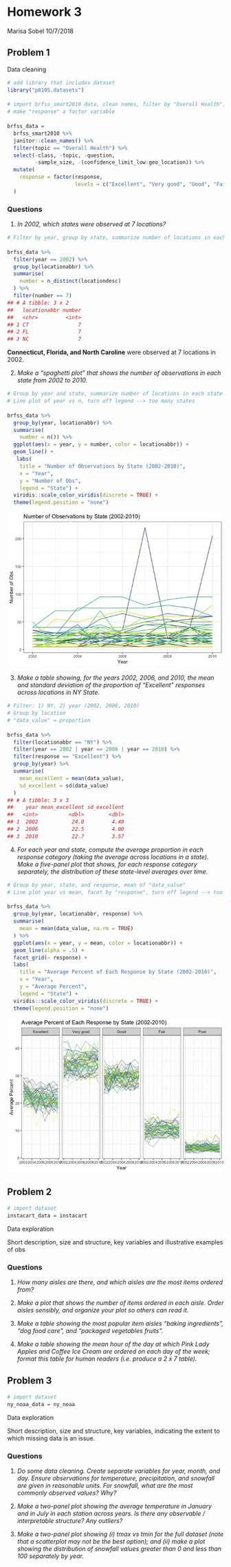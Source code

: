 Homework 3
================
Marisa Sobel
10/7/2018

## Problem 1

Data cleaning

``` r
# add library that includes dataset 
library("p8105.datasets")

# import brfss_smart2010 data, clean names, filter by "Overall Health", remove unwanted vars
# make "response" a factor variable

brfss_data = 
  brfss_smart2010 %>% 
  janitor::clean_names() %>% 
  filter(topic == "Overall Health") %>% 
  select(-class, -topic, -question, 
         -sample_size, -(confidence_limit_low:geo_location)) %>% 
  mutate(
    response = factor(response, 
                      levels = c("Excellent", "Very good", "Good", "Fair", "Poor"))
  )
```

### Questions

1.  *_In 2002, which states were observed at 7
locations?_*

<!-- end list -->

``` r
# Filter by year, group by state, summarize number of locations in each state

brfss_data %>% 
  filter(year == 2002) %>% 
  group_by(locationabbr) %>% 
  summarise(
    number = n_distinct(locationdesc)
  ) %>% 
  filter(number == 7)
## # A tibble: 3 x 2
##   locationabbr number
##   <chr>         <int>
## 1 CT                7
## 2 FL                7
## 3 NC                7
```

**Connecticut, Florida, and North Caroline** were observed at 7
locations in 2002.

2.  *_Make a “spaghetti plot” that shows the number of observations in
    each state from 2002 to
2010._*

<!-- end list -->

``` r
# Group by year and state, summarize number of locations in each state (n)
# Line plot of year vs n, turn off legend --> too many states

brfss_data %>% 
  group_by(year, locationabbr) %>% 
  summarise(
    number = n()) %>% 
  ggplot(aes(x = year, y = number, color = locationabbr)) +
  geom_line() +
   labs(
    title = "Number of Observations by State (2002-2010)", 
    x = "Year", 
    y = "Number of Obs", 
    legend = "State") +
  viridis::scale_color_viridis(discrete = TRUE) +
  theme(legend.position = "none")
```

![](p8105_hw3_ms5533_files/figure-gfm/unnamed-chunk-3-1.png)<!-- -->

3.  *_Make a table showing, for the years 2002, 2006, and 2010, the mean
    and standard deviation of the proportion of “Excellent” responses
    across locations in NY State._*

<!-- end list -->

``` r
# Filter: 1) NY, 2) year (2002, 2006, 2010)
# Group by location 
# "data_value" = proportion 

brfss_data %>% 
  filter(locationabbr == "NY") %>% 
  filter(year == 2002 | year == 2006 | year == 2010) %>% 
  filter(response == "Excellent") %>% 
  group_by(year) %>% 
  summarise(
    mean_excellent = mean(data_value), 
    sd_excellent = sd(data_value)
  )
## # A tibble: 3 x 3
##    year mean_excellent sd_excellent
##   <int>          <dbl>        <dbl>
## 1  2002           24.0         4.49
## 2  2006           22.5         4.00
## 3  2010           22.7         3.57
```

4.  *_For each year and state, compute the average proportion in each
    response category (taking the average across locations in a state).
    Make a five-panel plot that shows, for each response category
    separately, the distribution of these state-level averages over
    time._*

<!-- end list -->

``` r
# Group by year, state, and response, mean of "data_value"
# Line plot year vs mean, facet by "response", turn off legend --> too many states 

brfss_data %>% 
  group_by(year, locationabbr, response) %>% 
  summarise(
    mean = mean(data_value, na.rm = TRUE)
  ) %>% 
  ggplot(aes(x = year, y = mean, color = locationabbr)) +
  geom_line(alpha = .5) +
  facet_grid(~ response) + 
  labs(
    title = "Average Percent of Each Response by State (2002-2010)", 
    x = "Year", 
    y = "Average Percent", 
    legend = "State") +
  viridis::scale_color_viridis(discrete = TRUE) +
  theme(legend.position = "none")
```

![](p8105_hw3_ms5533_files/figure-gfm/unnamed-chunk-5-1.png)<!-- -->

## Problem 2

``` r
# import dataset
instacart_data = instacart 
```

Data exploration

Short description, size and structure, key variables and illustrative
examples of obs

### Questions

1.  *_How many aisles are there, and which aisles are the most items
    ordered from?_*

2.  *_Make a plot that shows the number of items ordered in each aisle.
    Order aisles sensibly, and organize your plot so others can read
    it._*

3.  *_Make a table showing the most popular item aisles “baking
    ingredients”, “dog food care”, and “packaged vegetables fruits”._*

4.  *_Make a table showing the mean hour of the day at which Pink Lady
    Apples and Coffee Ice Cream are ordered on each day of the week;
    format this table for human readers (i.e. produce a 2 x 7 table)._*

## Problem 3

``` r
# import dataset
ny_noaa_data = ny_noaa 
```

Data exploration

Short description, size and structure, key variables, indicating the
extent to which missing data is an issue.

### Questions

1.  *_Do some data cleaning. Create separate variables for year, month,
    and day. Ensure observations for temperature, precipitation, and
    snowfall are given in reasonable units. For snowfall, what are the
    most commonly observed values? Why?_*

2.  *_Make a two-panel plot showing the average temperature in January
    and in July in each station across years. Is there any observable /
    interpretable structure? Any outliers?_*

3.  *_Make a two-panel plot showing (i) tmax vs tmin for the full
    dataset (note that a scatterplot may not be the best option); and
    (ii) make a plot showing the distribution of snowfall values greater
    than 0 and less than 100 separately by year._*
